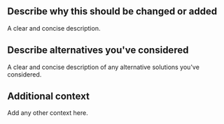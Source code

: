 <!--- Edit README.mb to show what you want to change -->
<!--- This pr will result in a poll on Discord. If you get the majority on your side it will be included in the standard -->
<!--- Please create a seperate pull request for each of the changes you want where possible. Polls are done for the complete pr -->

## Describe why this should be changed or added
A clear and concise description.

## Describe alternatives you've considered
A clear and concise description of any alternative solutions you've considered.

## Additional context
Add any other context here.
